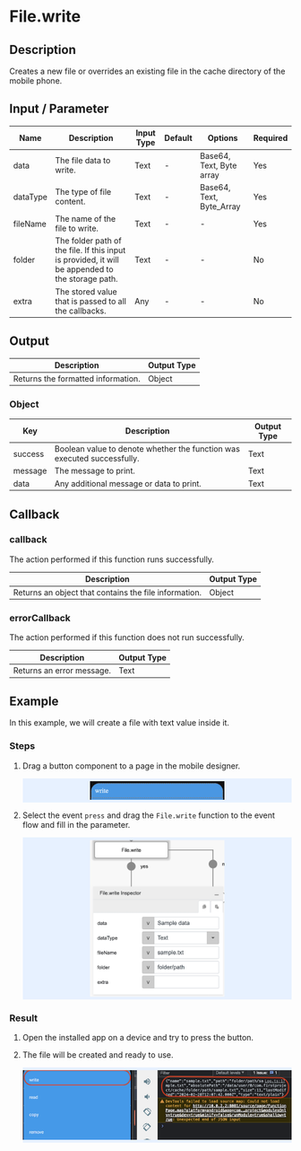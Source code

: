 # File.write

## Description

Creates a new file or overrides an existing file in the cache directory of the mobile phone.

## Input / Parameter

| Name | Description | Input Type | Default | Options | Required |
| ------ | ------ | ------ | ------ | ------ | ------ |
| data | The file data to write. | Text | - | Base64, Text, Byte array | Yes |
| dataType | The type of file content. | Text | - | Base64, Text, Byte_Array | Yes |
| fileName | The name of the file to write. | Text | - | - | Yes |
| folder | The folder path of the file. If this input is provided, it will be appended to the storage path. | Text | - | - | No |
| extra | The stored value that is passed to all the callbacks. | Any | - | - | No |

## Output

| Description | Output Type |
| ------ | ------ |
| Returns the formatted information. | Object |

### Object

| Key | Description | Output Type |
| ------ | ------ | ------ |
| success | Boolean value to denote whether the function was executed successfully. | Text |
| message | The message to print. | Text |
| data | Any additional message or data to print. | Text |

## Callback

### callback

The action performed if this function runs successfully.

| Description | Output Type |
| ------ | ------ |
| Returns an object that contains the file information. | Object |

### errorCallback

The action performed if this function does not run successfully.

| Description | Output Type |
| ------ | ------ |
| Returns an error message. | Text |

## Example

In this example, we will create a file with text value inside it.

### Steps

1. Drag a button component to a page in the mobile designer.

    <div style="display:flex; align-items:center; justify-content:center; background-color: #E7F1FF;">
        <img src="./write-step-1.png"
        style="width: 50%; padding: 5px;"/>
    </div>

2. Select the event `press` and drag the `File.write` function to the event flow and fill in the parameter.

    <div style="display:flex; align-items:center; justify-content:center; background-color: #E7F1FF;">
        <img src="./write-step-2.png"
        style="width: 50%; padding: 5px;"/>
    </div>

### Result

1. Open the installed app on a device and try to press the button.
2. The file will be created and ready to use.

    <div style="display:flex; align-items:center; justify-content:center; background-color: #E7F1FF;">
        <img src="./write-result-1.png"
        style="width: 100%; padding: 5px;"/>
    </div>